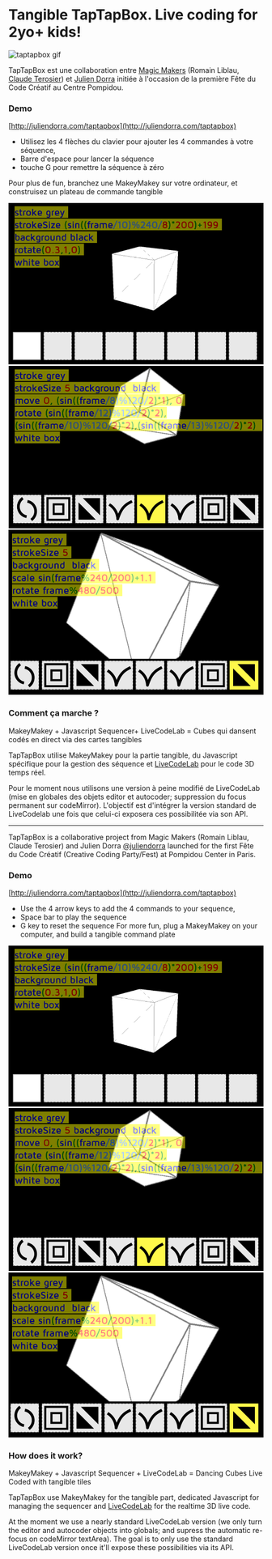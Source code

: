 # Tangible TapTapBox. Live coding for 2yo+ kids!
![taptapbox gif](taptapbox-cut.gif)

TapTapBox est une collaboration entre [Magic Makers](http://magicmakers.fr) (Romain Liblau, [Claude Terosier](http://twitter.com/)) et [Julien Dorra](http://twitter.com/juliendorra) initiée à l'occasion de la première Fête du Code Créatif au Centre Pompidou. 

### Demo

[http://juliendorra.com/taptapbox](http://juliendorra.com/taptapbox)

 - Utilisez les 4 flèches du clavier pour ajouter les 4 commandes à votre séquence, 
 - Barre d'espace pour lancer la séquence
-  touche G pour remettre la séquence à zéro

Pour plus de fun, branchez une MakeyMakey sur votre ordinateur, et construisez un plateau de commande tangible

![taptapbox neutral](taptapbox-screen-neutral.png)
![taptapbox bounce](taptapbox-screen-bounce.png)
![taptapbox grow](taptapbox-screen-grow.png)

### Comment ça marche ?

MakeyMakey + Javascript Sequencer+ LiveCodeLab = Cubes qui dansent codés en direct via des cartes tangibles

TapTapBox utilise MakeyMakey pour la partie tangible, du Javascript spécifique pour la gestion des séquence et [LiveCodeLab](http://livecodelab.net) pour le code 3D temps réel.

Pour le moment nous utilisons une version à peine modifié de LiveCodeLab (mise en globales des objets editor et autocoder; suppression du focus permanent sur codeMirror). L'objectif est d'intégrer la version standard de LiveCodelab une fois que celui-ci exposera ces possibilitée via son API.

---

TapTapBox is a collaborative project from Magic Makers (Romain Liblau, Claude Terosier) and Julien Dorra [@juliendorra](http://twitter.com/juliendorra) launched for the first Fête du Code Créatif (Creative Coding Party/Fest) at Pompidou Center in Paris.

### Demo

[http://juliendorra.com/taptapbox](http://juliendorra.com/taptapbox)

 - Use the 4 arrow keys to add the 4 commands to your sequence,  
- Space bar to play the sequence
- G key to reset the sequence
For more fun, plug a MakeyMakey on your computer, and build a tangible command plate


![taptapbox neutral](taptapbox-screen-neutral.png)
![taptapbox bounce](taptapbox-screen-bounce.png)
![taptapbox grow](taptapbox-screen-grow.png)

### How does it work?

MakeyMakey + Javascript Sequencer + LiveCodeLab = Dancing Cubes Live Coded with tangible tiles

TapTapBox use MakeyMakey for the tangible part, dedicated Javascript for managing the sequencer and [LiveCodeLab](http://livecodelab.net) for the realtime 3D live code.

At the moment we use a nearly standard LiveCodeLab version (we only turn the editor and autocoder objects into globals; and supress the automatic re-focus on codeMirror textArea). The goal is to only use the standard LiveCodeLab version once it'll expose these possibilities via its API.
